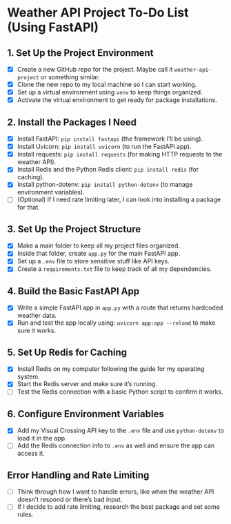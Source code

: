 # Weather API Project To-Do List (Using FastAPI)

## 1. Set Up the Project Environment
- [x] Create a new GitHub repo for the project. Maybe call it `weather-api-project` or something similar.
- [x] Clone the new repo to my local machine so I can start working.
- [x] Set up a virtual environment using `venv` to keep things organized.
- [x] Activate the virtual environment to get ready for package installations.

## 2. Install the Packages I Need
- [x] Install FastAPI: `pip install fastapi` (the framework I’ll be using).
- [x] Install Uvicorn: `pip install uvicorn` (to run the FastAPI app).
- [x] Install requests: `pip install requests` (for making HTTP requests to the weather API).
- [x] Install Redis and the Python Redis client: `pip install redis` (for caching).
- [x] Install python-dotenv: `pip install python-dotenv` (to manage environment variables).
- [ ] (Optional) If I need rate limiting later, I can look into installing a package for that.

## 3. Set Up the Project Structure
- [x] Make a main folder to keep all my project files organized.
- [x] Inside that folder, create `app.py` for the main FastAPI app.
- [x] Set up a `.env` file to store sensitive stuff like API keys.
- [x] Create a `requirements.txt` file to keep track of all my dependencies.

## 4. Build the Basic FastAPI App
- [x] Write a simple FastAPI app in `app.py` with a route that returns hardcoded weather data.
- [x] Run and test the app locally using: `uvicorn app:app --reload` to make sure it works.

## 5. Set Up Redis for Caching
- [x] Install Redis on my computer following the guide for my operating system.
- [x] Start the Redis server and make sure it’s running.
- [ ] Test the Redis connection with a basic Python script to confirm it works.

## 6. Configure Environment Variables
- [x] Add my Visual Crossing API key to the `.env` file and use `python-dotenv` to load it in the app.
- [ ] Add the Redis connection info to `.env` as well and ensure the app can access it.

## Error Handling and Rate Limiting
- [ ] Think through how I want to handle errors, like when the weather API doesn’t respond or there’s bad input.
- [ ] If I decide to add rate limiting, research the best package and set some rules.
